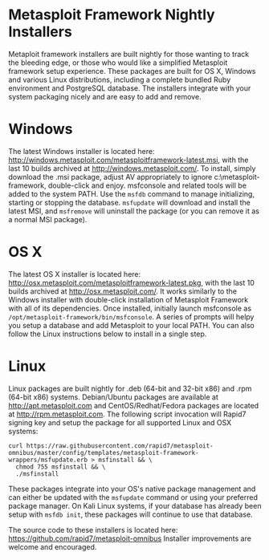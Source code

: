 # Metasploit Framework Nightly Installers

Metaploit framework installers are built nightly for those wanting to track the bleeding edge, or those who would like a simplified Metasploit framework setup experience. These packages are built for OS X, Windows and various Linux distributions, including a complete bundled Ruby environment and PostgreSQL database. The installers integrate with your system packaging nicely and are easy to add and remove.

# Windows

The latest Windows installer is located here: http://windows.metasploit.com/metasploitframework-latest.msi, with the last 10 builds archived at http://windows.metasploit.com/. To install, simply download the .msi package, adjust AV appropriately to ignore c:\metasploit-framework, double-click and enjoy. msfconsole and related tools will be added to the system PATH. Use the ```msfdb``` command to manage initializing, starting or stopping the database. ```msfupdate``` will download and install the latest MSI, and ```msfremove``` will uninstall the package (or you can remove it as a normal MSI package).

# OS X

The latest OS X installer is located here: http://osx.metasploit.com/metasploitframework-latest.pkg, with the last 10 builds archived at http://osx.metasploit.com/. It works similarly to the Windows installer with double-click installation of Metasploit Framework with all of its dependencies.  Once installed, initially launch msfconsole as ```/opt/metasploit-framework/bin/msfconsole```. A series of prompts will helpy you setup a database and add Metasploit to your local PATH. You can also follow the Linux instructions below to install in a single step.

# Linux

Linux packages are built nightly for .deb (64-bit and 32-bit x86) and .rpm (64-bit x86) systems. Debian/Ubuntu packages are available at http://apt.metasploit.com and CentOS/Redhat/Fedora packages are located at http://rpm.metasploit.com. The following script invocation will Rapid7 signing key and setup the package for all supported Linux and OSX systems:

```
curl https://raw.githubusercontent.com/rapid7/metasploit-omnibus/master/config/templates/metasploit-framework-wrappers/msfupdate.erb > msfinstall && \
  chmod 755 msfinstall && \
  ./msfinstall
```

These packages integrate into your OS's native package management and can either be updated with the ```msfupdate``` command or using your preferred package manager. On Kali Linux systems, if your database has already been setup with ```msfdb init```, these packages will continue to use that database.

The source code to these installers is located here: https://github.com/rapid7/metasploit-omnibus
Installer improvements are welcome and encouraged.